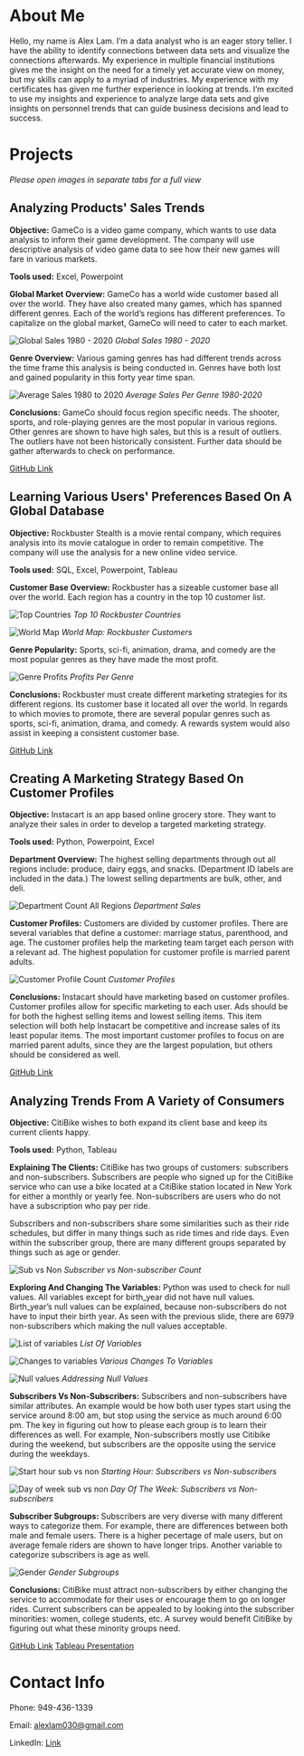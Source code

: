 # About Me
Hello, my name is Alex Lam. I’m a data analyst who is an eager story teller. I have the ability to
identify connections between data sets and visualize the connections afterwards. My experience
in multiple financial institutions gives me the insight on the need for a timely yet accurate view
on money, but my skills can apply to a myriad of industries. My experience with my certificates has given me further experience in looking at trends. I’m excited to use my insights and experience to analyze large data sets and give
insights on personnel trends that can guide business decisions and lead to success.


# Projects

*Please open images in separate tabs for a full view*

## Analyzing Products' Sales Trends

**Objective:** GameCo is a video game company, which wants to use data analysis to inform their game development. The company will use descriptive analysis of video game data to see how their new games will fare in various markets.

**Tools used:** Excel, Powerpoint

**Global Market Overview:** GameCo has a world wide customer based all over the world. They have also created many games, which has spanned different genres. Each of the world’s regions has different preferences. To capitalize on the global market, GameCo will need to cater to each market.

![Global Sales 1980 - 2020](https://github.com/Alexlam030/alexlam030.github.io/assets/114635548/3ec23f18-573b-4bf5-a61b-aba88d7db16e)
*Global Sales 1980 - 2020*

**Genre Overview:** Various gaming genres has had different trends across the time frame this analysis is being conducted in. Genres have both lost and gained popularity in this forty year time span.

![Average Sales 1980 to 2020](https://github.com/Alexlam030/alexlam030.github.io/assets/114635548/42b4aac4-aa97-4a01-93e3-364dc0ce0ba6)
*Average Sales Per Genre 1980-2020*

**Conclusions:** GameCo should focus region specific needs. The shooter, sports, and role-playing genres are the most popular in various regions. Other genres are shown to have high sales, but this is a result of outliers. The outliers have not been historically consistent. Further data should be gather afterwards to check on performance.

[GitHub Link](https://github.com/Alexlam030/GameCo-Excel-Analysis)

## Learning Various Users' Preferences Based On A Global Database

**Objective:** Rockbuster Stealth is a movie rental company, which requires analysis into its movie catalogue in order to remain competitive. The company will use the analysis for a new online video service.

**Tools used:** SQL, Excel, Powerpoint, Tableau

**Customer Base Overview:** Rockbuster has a sizeable customer base all over the world. Each region has a country in the top 10 customer list.

![Top Countries](https://github.com/Alexlam030/alexlam030.github.io/assets/114635548/f51789ba-d832-49f8-83c0-359bda26c2ed)
*Top 10 Rockbuster Countries*

![World Map](https://github.com/Alexlam030/alexlam030.github.io/assets/114635548/f3fcebc9-127c-4b5d-b20e-2c30009fb32f)
*World Map: Rockbuster Customers*

**Genre Popularity:** Sports, sci-fi, animation, drama, and comedy are the most popular genres as they have made the most profit.

![Genre Profits](https://github.com/Alexlam030/alexlam030.github.io/assets/114635548/5f86b121-5cc2-4611-ab6a-5ca7fe41e549)
*Profits Per Genre*

**Conclusions:** Rockbuster must create different marketing strategies for its different regions. Its customer base it located all over the world. In regards to which movies to promote, there are several popular genres such as sports, sci-fi, animation, drama, and comedy. A rewards system would also assist in keeping a consistent customer base.

[GitHub Link](https://github.com/Alexlam030/Rockbuster-Stealth-Data-Analysis-Project-SQL-Project)

## Creating A Marketing Strategy Based On Customer Profiles

**Objective:** Instacart is an app based online grocery store. They want to analyze their sales in order to develop a targeted marketing strategy.

**Tools used:** Python, Powerpoint, Excel

**Department Overview:** The highest selling departments through out all regions include: produce, dairy eggs, and snacks. (Department ID labels are included in the data.) The lowest selling departments are bulk, other, and deli.

![Department Count All Regions](https://github.com/Alexlam030/alexlam030.github.io/assets/114635548/bea18fdd-2d8b-494d-b45b-c0e57edcb2b7)
*Department Sales*

**Customer Profiles:** Customers are divided by customer profiles. There are several variables that define a customer: marriage status, parenthood, and age. The customer profiles help the marketing team target each person with a relevant ad. The highest population for customer profile is married parent adults.

![Customer Profile Count](https://github.com/Alexlam030/alexlam030.github.io/assets/114635548/3c720234-d45c-4931-9346-a2cd0c246231)
*Customer Profiles*

**Conclusions:** Instacart should have marketing based on customer profiles. Customer profiles allow for specific marketing to each user. Ads should be for both the highest selling items and lowest selling items. This item selection will both help Instacart be competitive and increase sales of its least popular items. The most important customer profiles to focus on are married parent adults, since they are the largest population, but others should be considered as well.

[GitHub Link](https://github.com/Alexlam030/InstaCart-Python-Project)

## Analyzing Trends From A Variety of Consumers

**Objective:** CitiBike wishes to both expand its client base and keep its current clients happy.

**Tools used:** Python, Tableau

**Explaining The Clients:** CitiBike has two groups of customers: subscribers and non-subscribers. Subscribers are people who signed up for the CitiBike service who can use a bike located at a CitiBike station located in New York for either a monthly or yearly fee. Non-subscribers are users who do not have a subscription who pay per ride.

Subscribers and non-subscribers share some similarities such as their ride schedules, but differ in many things such as ride times and ride days. Even within the subscriber group, there are many different groups separated by things such as age or gender.

![Sub vs Non](https://github.com/Alexlam030/alexlam030.github.io/assets/114635548/130cab9f-3eab-4985-bd68-560614cf13ee)
*Subscriber vs Non-subscriber Count*

**Exploring And Changing The Variables:** Python was used to check for null values. All variables except for birth_year did not have null values. Birth_year’s null values can be explained, because non-subscribers do not have to input their birth year. As seen with the previous slide, there are 6979 non-subscribers which making the null values acceptable.

![List of variables](https://github.com/Alexlam030/alexlam030.github.io/assets/114635548/2fcda363-e036-4e0a-a413-7019d2805e69)
*List Of Variables*

![Changes to variables](https://github.com/Alexlam030/alexlam030.github.io/assets/114635548/524022f6-d6c8-4f08-b152-260857c624dc)
*Various Changes To Variables*

![Null values](https://github.com/Alexlam030/alexlam030.github.io/assets/114635548/fb740229-d3a8-4ab6-8827-329f6b09cff2)
*Addressing Null Values*

**Subscribers Vs Non-Subscribers:** Subscribers and non-subscribers have similar attributes. An example would be how both user types start using the service around 8:00 am, but stop using the service as much around 6:00 pm. The key in figuring out how to please each group is to learn their differences as well. For example, Non-subscribers mostly use Citibike during the weekend, but subscribers are the opposite using the service during the weekdays.

![Start hour sub vs non](https://github.com/Alexlam030/alexlam030.github.io/assets/114635548/df7c3c7b-a54d-4cfe-ba3f-cc644cbe4a3d)
*Starting Hour: Subscribers vs Non-subscribers*

![Day of week sub vs non](https://github.com/Alexlam030/alexlam030.github.io/assets/114635548/f7e6d6b2-ebb5-4739-828f-a0bc3423724a)
*Day Of The Week: Subscribers vs Non-subscribers*

**Subscriber Subgroups:** Subscribers are very diverse with many different ways to categorize them. For example, there are differences between both male and female users. There is a higher pecertage of male users, but on average female riders are shown to have longer trips. Another variable to categorize subscribers is age as well.

![Gender](https://github.com/Alexlam030/alexlam030.github.io/assets/114635548/8c88fe72-6e15-4ae8-ab1c-34c9f5bf9a0b)
*Gender Subgroups*

**Conclusions:** CitiBike must attract non-subscribers by either changing the service to accommodate for their uses or encourage them to go on longer rides.
Current subscribers can be appealed to by looking into the subscriber minorities: women, college students, etc. A survey would benefit CitiBike by figuring out what these minority groups need.

[GitHub Link](https://github.com/Alexlam030/CitiBike-Analysis)
[Tableau Presentation](https://public.tableau.com/app/profile/alexander.lam8596/viz/CitiBikeAnalysis_16981881957500/CitiBikeAnalysis?publish=yes)

# Contact Info
Phone: 949-436-1339

Email: alexlam030@gmail.com

LinkedIn: [Link](https://www.linkedin.com/in/alexander-lam-053174139/)
